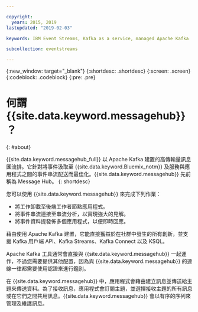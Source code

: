 ```yaml
---

copyright:
  years: 2015, 2019
lastupdated: "2019-02-03"

keywords: IBM Event Streams, Kafka as a service, managed Apache Kafka

subcollection: eventstreams

---
```


{:new_window: target="_blank"}
{:shortdesc: .shortdesc}
{:screen: .screen}
{:codeblock: .codeblock}
{:pre: .pre}

# 何謂 {{site.data.keyword.messagehub}}？
{: #about}

{{site.data.keyword.messagehub_full}} 以 Apache Kafka 建置的高傳輸量訊息匯流排。它針對將事件汲取至 {{site.data.keyword.Bluemix_notm}} 及服務與應用程式之間的事件串流配送而最佳化。{{site.data.keyword.messagehub}} 先前稱為 Message Hub。
{: shortdesc}

您可以使用 {{site.data.keyword.messagehub}} 來完成下列作業：

* 將工作卸載至後端工作者節點應用程式。
* 將事件串流連接至串流分析，以實現強大的見解。
* 將事件資料提發佈多個應用程式，以便即時回應。

藉由使用 Apache Kafka 建置，它能直接獲益於在社群中發生的所有創新，並支援 Kafka 用戶端 API、Kafka Streams、Kafka Connect 以及 KSQL。


Apache Kafka 工具通常會直接與 {{site.data.keyword.messagehub}} 一起運作，不過您需要提供其他配置，因為與 {{site.data.keyword.messagehub}} 的連線一律都需要使用認證來進行鑑別。

在 {{site.data.keyword.messagehub}} 中，應用程式會藉由建立訊息並傳送給主題來傳送資料。為了接收訊息，應用程式會訂閱主題，並選擇接收主題的所有訊息或在它們之間共用訊息。{{site.data.keyword.messagehub}} 會以有序的序列來管理及維護訊息。 




